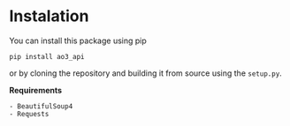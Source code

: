# Instalation

You can install this package using pip

```pip install ao3_api```

or by cloning the repository and building it from source using the `setup.py`.

__Requirements__

    - BeautifulSoup4
    - Requests
    
